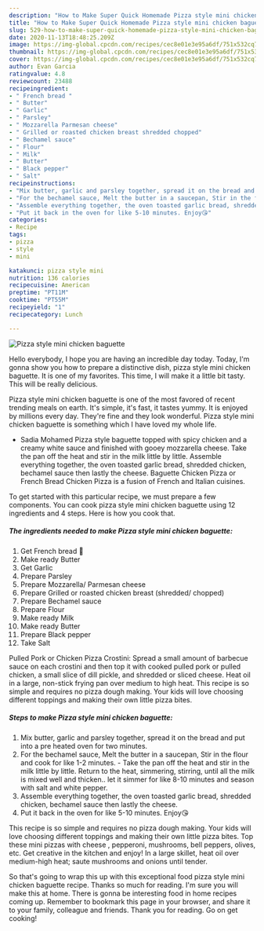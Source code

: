 ```yaml
---
description: "How to Make Super Quick Homemade Pizza style mini chicken baguette"
title: "How to Make Super Quick Homemade Pizza style mini chicken baguette"
slug: 529-how-to-make-super-quick-homemade-pizza-style-mini-chicken-baguette
date: 2020-11-13T18:48:25.209Z
image: https://img-global.cpcdn.com/recipes/cec8e01e3e95a6df/751x532cq70/pizza-style-mini-chicken-baguette-recipe-main-photo.jpg
thumbnail: https://img-global.cpcdn.com/recipes/cec8e01e3e95a6df/751x532cq70/pizza-style-mini-chicken-baguette-recipe-main-photo.jpg
cover: https://img-global.cpcdn.com/recipes/cec8e01e3e95a6df/751x532cq70/pizza-style-mini-chicken-baguette-recipe-main-photo.jpg
author: Evan Garcia
ratingvalue: 4.8
reviewcount: 23488
recipeingredient:
- " French bread "
- " Butter"
- " Garlic"
- " Parsley"
- " Mozzarella Parmesan cheese"
- " Grilled or roasted chicken breast shredded chopped"
- " Bechamel sauce"
- " Flour"
- " Milk"
- " Butter"
- " Black pepper"
- " Salt"
recipeinstructions:
- "Mix butter, garlic and parsley together, spread it on the bread and put into a pre heated oven for two minutes."
- "For the bechamel sauce, Melt the butter in a saucepan, Stir in the flour and cook for like 1-2 minutes. Take the pan off the heat and stir in the milk little by little. Return to the heat, simmering, stirring, until all the milk is mixed well and thicken.. let it simmer for like 8-10 minutes and season with salt and white pepper."
- "Assemble everything together, the oven toasted garlic bread, shredded chicken, bechamel sauce then lastly the cheese."
- "Put it back in the oven for like 5-10 minutes. Enjoy😘"
categories:
- Recipe
tags:
- pizza
- style
- mini

katakunci: pizza style mini 
nutrition: 136 calories
recipecuisine: American
preptime: "PT11M"
cooktime: "PT55M"
recipeyield: "1"
recipecategory: Lunch

---
```



![Pizza style mini chicken baguette](https://img-global.cpcdn.com/recipes/cec8e01e3e95a6df/751x532cq70/pizza-style-mini-chicken-baguette-recipe-main-photo.jpg)

Hello everybody, I hope you are having an incredible day today. Today, I'm gonna show you how to prepare a distinctive dish, pizza style mini chicken baguette. It is one of my favorites. This time, I will make it a little bit tasty. This will be really delicious.

Pizza style mini chicken baguette is one of the most favored of recent trending meals on earth. It's simple, it's fast, it tastes yummy. It is enjoyed by millions every day. They're fine and they look wonderful. Pizza style mini chicken baguette is something which I have loved my whole life.

- Sadia Mohamed Pizza style baguette topped with spicy chicken and a creamy white sauce and finished with gooey mozzarella cheese. Take the pan off the heat and stir in the milk little by little. Assemble everything together, the oven toasted garlic bread, shredded chicken, bechamel sauce then lastly the cheese. Baguette Chicken Pizza or French Bread Chicken Pizza is a fusion of French and Italian cuisines.


To get started with this particular recipe, we must prepare a few components. You can cook pizza style mini chicken baguette using 12 ingredients and 4 steps. Here is how you cook that.

<!--inarticleads1-->

##### The ingredients needed to make Pizza style mini chicken baguette:

1. Get  French bread 🥖
1. Make ready  Butter
1. Get  Garlic
1. Prepare  Parsley
1. Prepare  Mozzarella/ Parmesan cheese
1. Prepare  Grilled or roasted chicken breast (shredded/ chopped)
1. Prepare  Bechamel sauce
1. Prepare  Flour
1. Make ready  Milk
1. Make ready  Butter
1. Prepare  Black pepper
1. Take  Salt


Pulled Pork or Chicken Pizza Crostini: Spread a small amount of barbecue sauce on each crostini and then top it with cooked pulled pork or pulled chicken, a small slice of dill pickle, and shredded or sliced cheese. Heat oil in a large, non-stick frying pan over medium to high heat. This recipe is so simple and requires no pizza dough making. Your kids will love choosing different toppings and making their own little pizza bites. 

<!--inarticleads2-->

##### Steps to make Pizza style mini chicken baguette:

1. Mix butter, garlic and parsley together, spread it on the bread and put into a pre heated oven for two minutes.
1. For the bechamel sauce, Melt the butter in a saucepan, Stir in the flour and cook for like 1-2 minutes. - Take the pan off the heat and stir in the milk little by little. Return to the heat, simmering, stirring, until all the milk is mixed well and thicken.. let it simmer for like 8-10 minutes and season with salt and white pepper.
1. Assemble everything together, the oven toasted garlic bread, shredded chicken, bechamel sauce then lastly the cheese.
1. Put it back in the oven for like 5-10 minutes. Enjoy😘


This recipe is so simple and requires no pizza dough making. Your kids will love choosing different toppings and making their own little pizza bites. Top these mini pizzas with cheese , pepperoni, mushrooms, bell peppers, olives, etc. Get creative in the kitchen and enjoy! In a large skillet, heat oil over medium-high heat; saute mushrooms and onions until tender. 

So that's going to wrap this up with this exceptional food pizza style mini chicken baguette recipe. Thanks so much for reading. I'm sure you will make this at home. There is gonna be interesting food in home recipes coming up. Remember to bookmark this page in your browser, and share it to your family, colleague and friends. Thank you for reading. Go on get cooking!
